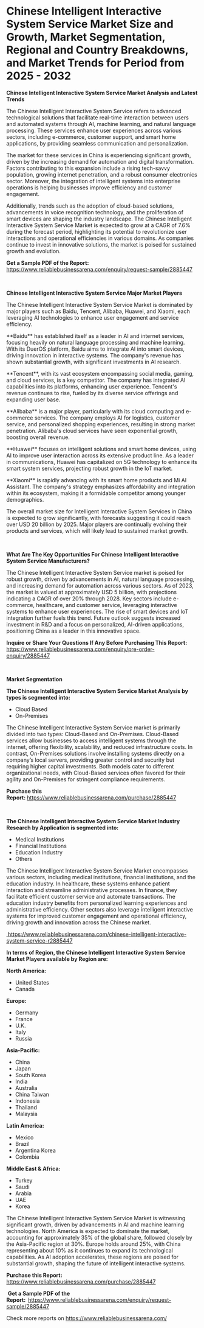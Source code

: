 <p><h1>Chinese Intelligent Interactive System Service Market Size and Growth, Market Segmentation, Regional and Country Breakdowns, and Market Trends for Period from 2025 -  2032</h1></p><p><strong>Chinese Intelligent Interactive System Service Market Analysis and Latest Trends</strong></p>
<p><p>The Chinese Intelligent Interactive System Service refers to advanced technological solutions that facilitate real-time interaction between users and automated systems through AI, machine learning, and natural language processing. These services enhance user experiences across various sectors, including e-commerce, customer support, and smart home applications, by providing seamless communication and personalization.</p><p>The market for these services in China is experiencing significant growth, driven by the increasing demand for automation and digital transformation. Factors contributing to this expansion include a rising tech-savvy population, growing internet penetration, and a robust consumer electronics sector. Moreover, the integration of intelligent systems into enterprise operations is helping businesses improve efficiency and customer engagement.</p><p>Additionally, trends such as the adoption of cloud-based solutions, advancements in voice recognition technology, and the proliferation of smart devices are shaping the industry landscape. The Chinese Intelligent Interactive System Service Market is expected to grow at a CAGR of 7.6% during the forecast period, highlighting its potential to revolutionize user interactions and operational efficiencies in various domains. As companies continue to invest in innovative solutions, the market is poised for sustained growth and evolution.</p></p>
<p><strong>Get a Sample PDF of the Report:&nbsp;</strong> <a href="https://www.reliablebusinessarena.com/enquiry/request-sample/2885447?utm_campaign=2647&utm_medium=2&utm_source=Github&utm_content=ia&utm_term=13032025&utm_id=chinese-intelligent-interactive-system-service">https://www.reliablebusinessarena.com/enquiry/request-sample/2885447</a></p>
<p>&nbsp;</p>
<p><strong>Chinese Intelligent Interactive System Service Major Market Players</strong></p>
<p><p>The Chinese Intelligent Interactive System Service Market is dominated by major players such as Baidu, Tencent, Alibaba, Huawei, and Xiaomi, each leveraging AI technologies to enhance user engagement and service efficiency.</p><p>**Baidu** has established itself as a leader in AI and internet services, focusing heavily on natural language processing and machine learning. With its DuerOS platform, Baidu aims to integrate AI into smart devices, driving innovation in interactive systems. The company's revenue has shown substantial growth, with significant investments in AI research.</p><p>**Tencent**, with its vast ecosystem encompassing social media, gaming, and cloud services, is a key competitor. The company has integrated AI capabilities into its platforms, enhancing user experience. Tencent's revenue continues to rise, fueled by its diverse service offerings and expanding user base.</p><p>**Alibaba** is a major player, particularly with its cloud computing and e-commerce services. The company employs AI for logistics, customer service, and personalized shopping experiences, resulting in strong market penetration. Alibaba's cloud services have seen exponential growth, boosting overall revenue.</p><p>**Huawei** focuses on intelligent solutions and smart home devices, using AI to improve user interaction across its extensive product line. As a leader in communications, Huawei has capitalized on 5G technology to enhance its smart system services, projecting robust growth in the IoT market.</p><p>**Xiaomi** is rapidly advancing with its smart home products and Mi AI Assistant. The company's strategy emphasizes affordability and integration within its ecosystem, making it a formidable competitor among younger demographics.</p><p>The overall market size for Intelligent Interactive System Services in China is expected to grow significantly, with forecasts suggesting it could reach over USD 20 billion by 2025. Major players are continually evolving their products and services, which will likely lead to sustained market growth.</p></p>
<p>&nbsp;</p>
<p><strong>What Are The Key Opportunities For Chinese Intelligent Interactive System Service Manufacturers?</strong></p>
<p><p>The Chinese Intelligent Interactive System Service market is poised for robust growth, driven by advancements in AI, natural language processing, and increasing demand for automation across various sectors. As of 2023, the market is valued at approximately USD 5 billion, with projections indicating a CAGR of over 20% through 2028. Key sectors include e-commerce, healthcare, and customer service, leveraging interactive systems to enhance user experiences. The rise of smart devices and IoT integration further fuels this trend. Future outlook suggests increased investment in R&D and a focus on personalized, AI-driven applications, positioning China as a leader in this innovative space.</p></p>
<p><strong>Inquire or Share Your Questions If Any Before Purchasing This Report:</strong> <a href="https://www.reliablebusinessarena.com/enquiry/pre-order-enquiry/2885447?utm_campaign=2647&utm_medium=2&utm_source=Github&utm_content=ia&utm_term=13032025&utm_id=chinese-intelligent-interactive-system-service">https://www.reliablebusinessarena.com/enquiry/pre-order-enquiry/2885447</a></p>
<p>&nbsp;</p>
<p><strong>Market Segmentation</strong></p>
<p><strong>The Chinese Intelligent Interactive System Service Market Analysis by types is segmented into:</strong></p>
<p><ul><li>Cloud Based</li><li>On-Premises</li></ul></p>
<p><p>The Chinese Intelligent Interactive System Service market is primarily divided into two types: Cloud-Based and On-Premises. Cloud-Based services allow businesses to access intelligent systems through the internet, offering flexibility, scalability, and reduced infrastructure costs. In contrast, On-Premises solutions involve installing systems directly on a company’s local servers, providing greater control and security but requiring higher capital investments. Both models cater to different organizational needs, with Cloud-Based services often favored for their agility and On-Premises for stringent compliance requirements.</p></p>
<p><strong>Purchase this Report:&nbsp;</strong><a href="https://www.reliablebusinessarena.com/purchase/2885447?utm_campaign=2647&utm_medium=2&utm_source=Github&utm_content=ia&utm_term=13032025&utm_id=chinese-intelligent-interactive-system-service">https://www.reliablebusinessarena.com/purchase/2885447</a></p>
<p>&nbsp;</p>
<p><strong>The Chinese Intelligent Interactive System Service Market Industry Research by Application is segmented into:</strong></p>
<p><ul><li>Medical Institutions</li><li>Financial Institutions</li><li>Education Industry</li><li>Others</li></ul></p>
<p><p>The Chinese Intelligent Interactive System Service Market encompasses various sectors, including medical institutions, financial institutions, and the education industry. In healthcare, these systems enhance patient interaction and streamline administrative processes. In finance, they facilitate efficient customer service and automate transactions. The education industry benefits from personalized learning experiences and administrative efficiency. Other sectors also leverage intelligent interactive systems for improved customer engagement and operational efficiency, driving growth and innovation across the Chinese market.</p></p>
<p><a href="https://www.reliablebusinessarena.com/chinese-intelligent-interactive-system-service-r2885447?utm_campaign=2647&utm_medium=2&utm_source=Github&utm_content=ia&utm_term=13032025&utm_id=chinese-intelligent-interactive-system-service">&nbsp;https://www.reliablebusinessarena.com/chinese-intelligent-interactive-system-service-r2885447</a></p>
<p><strong>In terms of Region, the Chinese Intelligent Interactive System Service Market Players available by Region are:</strong></p>
<p>
    <p> <strong> North America: </strong>
        <ul>
            <li>United States</li>
            <li>Canada</li>
        </ul>
        </p> 
    <p> <strong> Europe: </strong>
        <ul>
            <li>Germany</li>
            <li>France</li>
            <li>U.K.</li>
            <li>Italy</li>
            <li>Russia</li>
        </ul>
        </p> 
    <p> <strong> Asia-Pacific: </strong>
        <ul>
            <li>China</li>
            <li>Japan</li>
            <li>South Korea</li>
            <li>India</li>
            <li>Australia</li>
            <li>China Taiwan</li>
            <li>Indonesia</li>
            <li>Thailand</li>
            <li>Malaysia</li>
        </ul>
        </p> 
    <p> <strong> Latin America: </strong>
        <ul>
            <li>Mexico</li>
            <li>Brazil</li>
            <li>Argentina Korea</li>
            <li>Colombia</li>
        </ul>
        </p> 
    <p> <strong> Middle East & Africa: </strong>
        <ul>
            <li>Turkey</li>
            <li>Saudi</li>
            <li>Arabia</li>
            <li>UAE</li>
            <li>Korea</li>
        </ul>
    </p>
    </p>
<p><p>The Chinese Intelligent Interactive System Service Market is witnessing significant growth, driven by advancements in AI and machine learning technologies. North America is expected to dominate the market, accounting for approximately 35% of the global share, followed closely by the Asia-Pacific region at 30%. Europe holds around 25%, with China representing about 10% as it continues to expand its technological capabilities. As AI adoption accelerates, these regions are poised for substantial growth, shaping the future of intelligent interactive systems.</p></p>
<p><strong>Purchase this Report: </strong><a href="https://www.reliablebusinessarena.com/purchase/2885447?utm_campaign=2647&utm_medium=2&utm_source=Github&utm_content=ia&utm_term=13032025&utm_id=chinese-intelligent-interactive-system-service">https://www.reliablebusinessarena.com/purchase/2885447</a></p>
<p>&nbsp;<strong>Get a Sample PDF of the Report:&nbsp;&nbsp;</strong><a href="https://www.reliablebusinessarena.com/enquiry/request-sample/2885447?utm_campaign=2647&utm_medium=2&utm_source=Github&utm_content=ia&utm_term=13032025&utm_id=chinese-intelligent-interactive-system-service">https://www.reliablebusinessarena.com/enquiry/request-sample/2885447</a></p>
<p><strong></strong></p>
<p>Check more reports on <a href="https://www.reliablebusinessarena.com/?utm_campaign=2647&utm_medium=2&utm_source=Github&utm_content=ia&utm_term=13032025&utm_id=chinese-intelligent-interactive-system-service">https://www.reliablebusinessarena.com/</a></p>